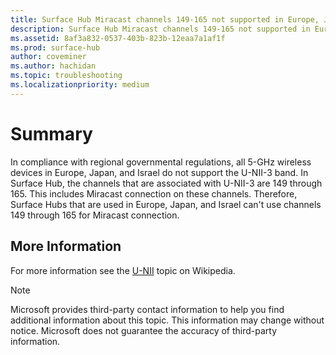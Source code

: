 ```yaml
---
title: Surface Hub Miracast channels 149-165 not supported in Europe, Japan, Israel
description: Surface Hub Miracast channels 149-165 not supported in Europe, Japan, Israel
ms.assetid: 8af3a832-0537-403b-823b-12eaa7a1af1f
ms.prod: surface-hub
author: coveminer
ms.author: hachidan
ms.topic: troubleshooting
ms.localizationpriority: medium
---
```


# Summary

In compliance with regional governmental regulations, all 5-GHz wireless devices in Europe, Japan, and Israel do not support the U-NII-3 band. In Surface Hub, the channels that are associated with U-NII-3 are 149 through 165. This includes Miracast connection on these channels. Therefore, Surface Hubs that are used in Europe, Japan, and Israel can't use channels 149 through 165 for Miracast connection.

## More Information

For more information see the [U-NII](https://en.wikipedia.org/wiki/U-NII) topic on Wikipedia.

> [!NOTE]
> Microsoft provides third-party contact information to help you find additional information about this topic. This information may change without notice. Microsoft does not guarantee the accuracy of third-party information.
